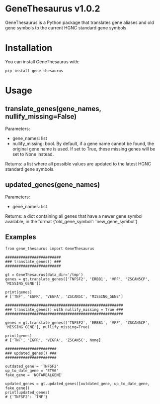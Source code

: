 # GeneThesaurus v1.0.2

GeneThesaurus is a Python package that translates gene aliases and old gene symbols to the current HGNC standard gene symbols. 

# Installation

You can install GeneThesaurus with:
```
pip install gene-thesaurus
```

# Usage

## translate_genes(gene_names, nullify_missing=False)

Parameters:
- gene_names: list
- nullify_missing: bool. By default, if a gene name cannot be found, the original gene name is used. If set to True, these missing genes will be set to None instead.

Returns: a list where all possible values are updated to the latest HGNC standard gene symbols.

## updated_genes(gene_names)

Parameters:
- gene_names: list

Returns: a dict containing all genes that have a newer gene symbol available, in the format {'old_gene_symbol': 'new_gene_symbol'}


## Examples
```
from gene_thesaurus import GeneThesaurus

#########################
### translate_genes() ###
#########################

gt = GeneThesaurus(data_dir='/tmp')
genes = gt.translate_genes(['TNFSF2', 'ERBB1', 'VPF', 'ZSCAN5CP', 'MISSING_GENE'])

print(genes)
# ['TNF', 'EGFR', 'VEGFA', 'ZSCAN5C', 'MISSING_GENE']

#####################################################
### translate_genes() with nullify_missing = True ###
#####################################################

genes = gt.translate_genes(['TNFSF2', 'ERBB1', 'VPF', 'ZSCAN5CP', 'MISSING_GENE'], nullify_missing=True)

print(genes)
# ['TNF', 'EGFR', 'VEGFA', 'ZSCAN5C', None]

#######################
### updated_genes() ###
#######################

outdated_gene = 'TNFSF2'
up_to_date_gene = 'ETV6'
fake_gene = 'NOTAREALGENE'

updated_genes = gt.updated_genes([outdated_gene, up_to_date_gene, fake_gene])
print(updated_genes)
# {'TNFSF2': 'TNF'}
```

